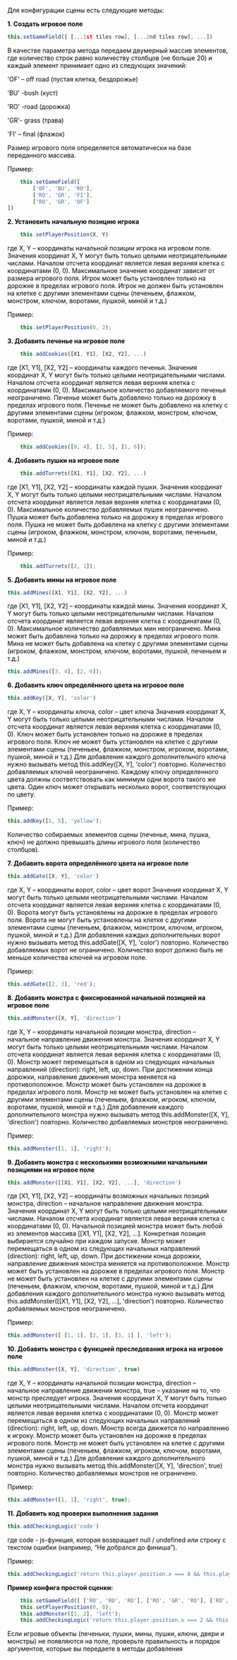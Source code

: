 <p style="color: #000;">Для конфигурации сцены есть следующие методы:</p>
<p style="color: #000; font-weight: bold;">1. Создать игровое поле</p>

```javascript
this.setGameField([ [...1st tiles row], [...2nd tiles row], ...]) 
```

<p style="color: #000;">В качестве параметра метода передаем двумерный массив элементов, где количество строк равно количеству столбцов (не больше 20) и каждый элемент принимает одно из следующих значений:</p>
<p style="color: #000;">'OF' – off road (пустая клетка, бездорожье)</p>
<p style="color: #000;">'BU' -bush (куст)</p>
<p style="color: #000;">'RO' -road (дорожка)</p>
<p style="color: #000;">'GR'- grass (трава)</p>
<p style="color: #000;">'FI' – final (флажок)</p>
<p style="color: #000;">Размер игрового поля определяется автоматически на базе переданного массива. </p>
<p style="color: #000;">Пример:</p>

```javascript
    this.setGameField([
		['OF', 'BU', 'RO'],
		['RO', 'GR', 'FI'],
		['RO', 'GR', 'OF']
])
```
	
<p style="color: #000; font-weight: bold;">2.	Установить начальную позицию игрока</p>
 
```javascript
    this.setPlayerPosition(X, Y)
```
    
<p style="color: #000;">где X, Y – координаты начальной позиции игрока на игровом поле.
Значения координат X, Y могут быть только целыми неотрицательными числами. Началом отсчета координат является левая верхняя клетка с координатами (0, 0). Максимальное значение координат зависит от размера игрового поля. 
Игрок может быть установлен только на дорожке в пределах игрового поля. Игрок не должен быть установлен на клетке с другими элементами сцены (печеньем, флажком, монстром, ключом, воротами, пушкой, миной и т.д.)</p>
<p style="color: #000;">Пример:</p>
 
```javascript
    this.setPlayerPosition(0, 2);
```
	
<p style="color: #000; font-weight: bold;">3.	Добавить печенье на игровое поле</p>

```javascript
    this.addCookies([X1, Y1], [X2, Y2], ...)
```
<p style="color: #000;">где [X1, Y1], [X2, Y2] – координаты каждого печенья.
Значения координат X, Y могут быть только целыми неотрицательными числами. Началом отсчета координат является левая верхняя клетка с координатами (0, 0). Максимальное количество добавляемого печенья неограничено. 
Печенье может быть добавлено только на дорожку в пределах игрового поля. Печенье не может быть добавлено на клетку с другими элементами сцены (игроком, флажком, монстром, ключом, воротами, пушкой, миной и т.д.)</p>
<p style="color: #000;">Пример:</p>

```javascript
    this.addCookies([0, 4], [2, 5], [1, 6]);
```
	
<p style="color: #000; font-weight: bold;">4.	Добавить пушки на игровое поле</p>

```javascript
    this.addTurrets([X1, Y1], [X2, Y2], ...)
```

<p style="color: #000;">где [X1, Y1], [X2, Y2] – координаты каждой пушки.
Значения координат X, Y могут быть только целыми неотрицательными числами. Началом отсчета координат является левая верхняя клетка с координатами (0, 0). Максимальное количество добавляемых пушек неограничено. 
Пушка может быть добавлена только на дорожку в пределах игрового поля. Пушка не может быть добавлена на клетку с другими элементами сцены (игроком, флажком, монстром, ключом, воротами, печеньем, миной и т.д.)</p>
<p style="color: #000;">Пример:</p>

```javascript
    this.addTurrets([2, 1]);
```
    
<p style="color: #000; font-weight: bold;">5. Добавить мины на игровое поле</p>

```javascript
this.addMines([X1, Y1], [X2, Y2], ...) 
```

<p style="color: #000;">где [X1, Y1], [X2, Y2] – координаты каждой мины.
Значения координат X, Y могут быть только целыми неотрицательными числами. Началом отсчета координат является левая верхняя клетка с координатами (0, 0). Максимальное количество добавляемых мин неограничено. 
Мина может быть добавлена только на дорожку в пределах игрового поля. Мина не может быть добавлена на клетку с другими элементами сцены (игроком, флажком, монстром, ключом, воротами, пушкой, печеньем и т.д.)</p>

```javascript
this.addMines([3, 4], [2, 6]);
```

<p style="color: #000; font-weight: bold;">6.	Добавить ключ определённого цвета на игровое поле </p>

```javascript
this.addKey([X, Y], 'color')
```

<p style="color: #000;">где X, Y – координаты ключа, color – цвет ключа
Значения координат X, Y могут быть только целыми неотрицательными числами. Началом отсчета координат является левая верхняя клетка с координатами (0, 0). 
Ключ может быть установлен только на дорожке в пределах игрового поля. Ключ не может быть установлен на клетке с другими элементами сцены (печеньем, флажком, монстром, игроком, воротами, пушкой, миной и т.д.)
Для добавления каждого дополнительного ключа нужно вызывать метод this.addKey([X, Y], 'color') повторно. Количество добавляемых ключей неограничено.
Каждому ключу определенного цвета должны соответствовать как минимум одни ворота такого же цвета. Один ключ может открывать несколько ворот, соответствующих по цвету.</p>
<p style="color: #000;">Пример:</p>

```javascript
this.addKey([1, 5], 'yellow');
```

<p style="color: #000;">Количество собираемых элементов сцены (печенье, мина, пушка, ключ) не должно превышать длины игрового поля (количество столбцов).</p>

<p style="color: #000; font-weight: bold;">7.	Добавить ворота определённого цвета на игровое поле</p>

```javascript
this.addGate([X, Y], 'color')
```

<p style="color: #000;">где X, Y – координаты ворот, color – цвет ворот
Значения координат X, Y могут быть только целыми неотрицательными числами. Началом отсчета координат является левая верхняя клетка с координатами (0, 0). 
Ворота могут быть установлены на дорожке в пределах игрового поля. Ворота не могут быть установлены на клетке с другими элементами сцены (печеньем, флажком, монстром, ключом, игроком, пушкой, миной и т.д.)
Для добавления каждых дополнительных ворот нужно вызывать метод this.addGate([X, Y], 'color')  повторно. Количество добавляемых ворот не ограничено. Количество ворот должно быть не меньше количества ключей на игровом поле.</p>
<p style="color: #000;">Пример:</p>

```javascript
this.addGate([2, 3], 'red');
```

<p style="color: #000; font-weight: bold;">8.	Добавить монстра с фиксированной начальной позицией на игровое поле</p>

```javascript
this.addMonster([X, Y], 'direction')
```

<p style="color: #000;">где X, Y – координаты начальной позиции монстра, direction – начальное направление движения монстра.
Значения координат X, Y могут быть только целыми неотрицательными числами. Началом отсчета координат является левая верхняя клетка с координатами (0, 0). 
Монстр может перемещаться в одном из следующих начальных направлений (direction): right, left, up, down. При достижении конца дорожки, направление движения монстра меняется на противоположное.
Монстр может быть установлен на дорожке в пределах игрового поля. Монстр не может быть установлен на клетке с другими элементами сцены (печеньем, флажком, игроком, ключом, воротами, пушкой, миной и т.д.)
Для добавления каждого дополнительного монстра нужно вызывать метод this.addMonster([X, Y], 'direction') повторно. Количество добавляемых монстров неограничено.</p>
<p style="color: #000;">Пример:</p>

```javascript
this.addMonster([1, 1], 'right'); 
```

<p style="color: #000; font-weight: bold;">9. Добавить монстра с несколькими возможными начальными позициями на игровое поле</p>

```javascript
this.addMonster([[X1, Y1], [X2, Y2], ...], 'direction') 
```

<p style="color: #000;">где [X1, Y1], [X2, Y2] – координаты возможных начальных позиций монстра, direction – начальное направление движения монстра.
Значения координат X, Y могут быть только целыми неотрицательными числами. Началом отсчета координат является левая верхняя клетка с координатами (0, 0). Начальной позицией монстра может быть любой из элементов массива [[X1, Y1], [X2, Y2], ...]. Конкретная позиция выбирается случайно при каждом запуске.
Монстр может перемещаться в одном из следующих начальных направлений (direction): right, left, up, down. При достижении конца дорожки, направление движения монстра меняется на противоположное.
Монстр может быть установлен на дорожке в пределах игрового поля. Монстр не может быть установлен на клетке с другими элементами сцены (печеньем, флажком, ключом, воротами, пушкой, миной и т.д.)
Для добавления каждого дополнительного монстра нужно вызывать метод this.addMonster([[X1, Y1], [X2, Y2], ...], 'direction') повторно. Количество добавляемых монстров неограничено.</p>
<p style="color: #000;">Пример:</p>

```javascript
this.addMonster([ [1, 1], [2, 1], [3, 1] ], 'left');
```

<p style="color: #000; font-weight: bold;">10.	Добавить монстра с функцией преследования игрока на игровое поле</p>

```javascript
this.addMonster([X, Y], 'direction', true)
```

<p style="color: #000;">где X, Y – координаты начальной позиции монстра, direction – начальное направление движения монстра, true – указание на то, что монстр преследует игрока.
Значения координат X, Y могут быть только целыми неотрицательными числами. Началом отсчета координат является левая верхняя клетка с координатами (0, 0). 
Монстр может перемещаться в одном из следующих начальных направлений (direction): right, left, up, down. Монстр всегда движется по направлению к игроку.
Монстр может быть установлен на дорожке в пределах игрового поля. Монстр не может быть установлен на клетке с другими элементами сцены (печеньем, флажком, игроком, ключом, воротами, пушкой, миной и т.д.)
Для добавления каждого дополнительного монстра нужно вызывать метод this.addMonster([X, Y], 'direction', true) повторно. Количество добавляемых монстров не ограничено.</p>
<p style="color: #000;">Пример:</p>

```javascript
this.addMonster([1, 1], 'right', true); 
```

<p style="color: #000; font-weight: bold;">11.	Добавить код проверки выполнения задания</p>

```javascript
this.addCheckingLogic('code')
```

<p style="color: #000;">где code - js-функция, которая возвращает null / undefined или строку с текстом ошибки (например, “Не добрался до финиша”).</p>
<p style="color: #000;">Пример:</p>

```javascript
this.addCheckingLogic('return this.player.position.x === 8 && this.player.position.y === 0 ? null : `FINISH_NOT_REACHED`');
```

<p style="color: #000; font-weight: bold;">Пример конфига простой сценки:</p>

```javascript
    this.setGameField([ ['RO', 'RO', 'RO'], ['RO', 'GR', 'RO'], ['RO', 'RO', 'FI']]);
	this.setPlayerPosition(0, 0);
	this.addMonster([1, 2], 'left');
    this.addCheckingLogic('return this.player.position.x === 2 && this.player.position.y === 2 ? null : `FINISH_NOT_REACHED`');
```

<p style="color: #000;">Если игровые объекты (печеньки, пушки, мины, пушки, ключи, двери и монстры) не появляются на поле, проверьте правильность и порядок аргументов, которые вы передаете в методы добавления</p>